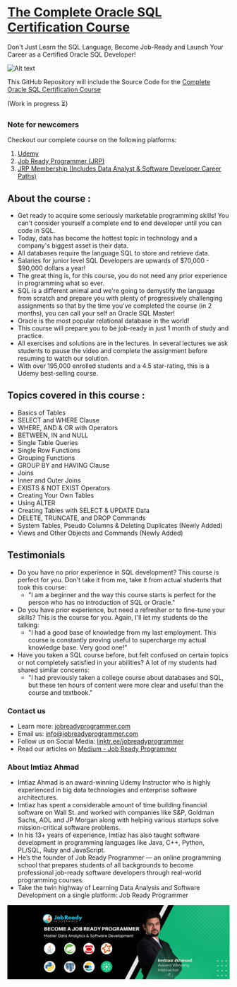 # [The Complete Oracle SQL Certification Course](https://www.udemy.com/course/the-complete-oracle-sql-certification-course/)

Don't Just Learn the SQL Language, Become Job-Ready and Launch Your Career as a Certified Oracle SQL Developer!

<img title="a title" alt="Alt text" src="https://raw.githubusercontent.com/JobReadyProgrammer/The-Complete-Oracle-SQL-Certification-Course/refs/heads/main/JRP%20Oracle%20SQL%20Course%20New%20Banner.jpg">

This GitHub Repository will include the Source Code for the [Complete Oracle SQL Certification Course](https://www.udemy.com/course/the-complete-oracle-sql-certification-course/)

(Work in progress ⏳)

### Note for newcomers

Checkout our complete course on the following platforms:
1. [Udemy](https://www.udemy.com/course/the-complete-oracle-sql-certification-course/)
2. [Job Ready Programmer (JRP)](https://www.jobreadyprogrammer.com/p/the-complete-oracle-sql-certification-course)
3. [JRP Membership (Includes Data Analyst & Software Developer Career Paths)](https://www.jobreadyprogrammer.com/p/all-access-pass?coupon_code=GET_HIRED_ALREADY)

## About the course :

- Get ready to acquire some seriously marketable programming skills! You can't consider yourself a complete end to end developer until you can code in SQL.
- Today, data has become the hottest topic in technology and a company's biggest asset is their data.
- All databases require the language SQL to store and retrieve data.
- Salaries for junior level SQL Developers are upwards of $70,000 - $90,000 dollars a year!
- The great thing is, for this course, you do not need any prior experience in programming what so ever.
- SQL is a different animal and we're going to demystify the language from scratch and prepare you with plenty of progressively challenging assignments so that by the time you've completed the course (in 2 months), you can call your self an Oracle SQL Master!
- Oracle is the most popular relational database in the world!
- This course will prepare you to be job-ready in just 1 month of study and practice.
- All exercises and solutions are in the lectures. In several lectures we ask students to pause the video and complete the assignment before resuming to watch our solution. 
- With over 195,000 enrolled students and a 4.5 star-rating, this is a Udemy best-selling course.

## Topics covered in this course :

- Basics of Tables
- SELECT and WHERE Clause
- WHERE, AND & OR with Operators
- BETWEEN, IN and NULL
- Single Table Queries
- Single Row Functions
- Grouping Functions
- GROUP BY and HAVING Clause
- Joins
- Inner and Outer Joins
- EXISTS & NOT EXIST Operators
- Creating Your Own Tables
- Using ALTER
- Creating Tables with SELECT & UPDATE Data
- DELETE, TRUNCATE, and DROP Commands
- System Tables, Pseudo Columns & Deleting Duplicates (Newly Added)
- Views and Other Objects and Commands (Newly Added)

## Testimonials

- Do you have no prior experience in SQL development? This course is perfect for you. Don't take it from me, take it from actual students that took this course:
  - "I am a beginner and the way this course starts is perfect for the person who has no introduction of SQL or Oracle."
- Do you have prior experience, but need a refresher or to fine-tune your skills? This is the course for you. Again, I'll let my students do the talking:
  - "I had a good base of knowledge from my last employment. This course is constantly proving useful to supercharge my actual knowledge base. Very good one!"
- Have you taken a SQL course before, but felt confused on certain topics or not completely satisfied in your abilities? A lot of my students had shared similar concerns:
  - "I had previously taken a college course about databases and SQL, but these ten hours of content were more clear and useful than the course and textbook."

### Contact us
- Learn more: [jobreadyprogrammer.com](https://jobreadyprogrammer.com/)
- Email us: info@jobreadyprogrammer.com
- Follow us on Social Media: [linktr.ee/jobreadyprogrammer](https://linktr.ee/jobreadyprogrammer)
- Read our articles on [Medium - Job Ready Programmer](https://jobreadyprogrammer.medium.com/)

### About Imtiaz Ahmad

- Imtiaz Ahmad is an award-winning Udemy Instructor who is highly experienced in big data technologies and enterprise software architectures.
- Imtiaz has spent a considerable amount of time building financial software on Wall St. and worked with companies like S&P, Goldman Sachs, AOL and JP Morgan along with helping various startups solve mission-critical software problems.
- In his 13+ years of experience, Imtiaz has also taught software development in programming languages like Java, C++, Python, PL/SQL, Ruby and JavaScript.
- He’s the founder of Job Ready Programmer — an online programming school that prepares students of all backgrounds to become professional job-ready software developers through real-world programming courses.
- Take the twin highway of Learning Data Analysis and Software Development on a single platform: Job Ready Programmer

<img title="a title" alt="Alt text" src="https://raw.githubusercontent.com/JobReadyProgrammer/JobReadyProgrammer/main/JRP_GitHub_Banner.png" onclick="https://www.jobreadyprogrammer.com/p/all-access-pass?coupon_code=GET_HIRED_ALREADY">
